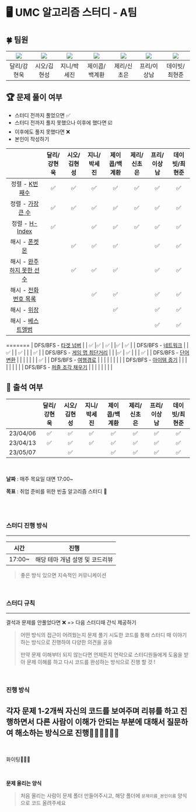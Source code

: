 # 🖥️ UMC 알고리즘 스터디 - A팀

## 🍀 팀원

[![](https://avatars.githubusercontent.com/u/43662405?v=4)](https://github.com/hyunw9) | [![](https://avatars.githubusercontent.com/u/122839143?v=4)](https://github.com/evgeniac10) | [![](https://avatars.githubusercontent.com/u/95167215?v=4)](https://github.com/sejineer) | [![](https://avatars.githubusercontent.com/u/97265630?v=4)](https://github.com/gyehwan24) | [![](https://avatars.githubusercontent.com/u/95676587?v=4)](https://github.com/choeun7) | [![](https://avatars.githubusercontent.com/u/77337977?v=4)](https://github.com/lsn5963) | [![](	https://avatars.githubusercontent.com/u/90085154?v=4)](https://github.com/devholic22) |
| :---: | :---: | :---: | :---: | :---: | :---: | :---: |
| 달리/강현욱 | 시오/김현성 | 지니/박세진 | 제이콥/백계환 | 제리/신초은 | 프리/이상남 | 데이빗/최현준 |

## 🏆 문제 풀이 여부
* 스터디 전까지 풀었으면 ✅
* 스터디 전까지 풀지 못했으나 이후에 했다면 ☑️
* 이후에도 풀지 못했다면 ❌
* 본인이 작성하기

| | 달리/강현욱 | 시오/김현성 | 지니/박세진 | 제이콥/백계환 | 제리/신초은 | 프리/이상남 | 데이빗/최현준 |
|:--------:|:-----:|:-----:|:-----:|:-----:|:-----:|:-----:|:-----:|
| 정렬 - [K번째수](https://school.programmers.co.kr/learn/courses/30/lessons/42748) | ✅ | ✅ | ✅ | ✅ | ✅ | ✅ | ✅ |
| 정렬 - [가장 큰 수](https://school.programmers.co.kr/learn/courses/30/lessons/42746) | ✅ | ✅ | ✅ | ✅ | ✅ | ✅ | ✅ |
| 정렬 - [H-Index](https://school.programmers.co.kr/learn/courses/30/lessons/42747) | ✅ |  | ✅ | ✅ | ✅ | ✅ | ✅ |
| 해시 - [폰켓몬](https://school.programmers.co.kr/learn/courses/30/lessons/1845) | | ✅ |✅ | ✅ | |✅ | ✅ |
| 해시 - [완주하지 못한 선수](https://school.programmers.co.kr/learn/courses/30/lessons/42576) | | ✅ |✅ | ✅ | | ✅| ✅ |
| 해시 - [전화번호 목록](https://school.programmers.co.kr/learn/courses/30/lessons/42577) | | | ✅ | ✅ | | ✅| ✅ |
| 해시 - [위장](https://school.programmers.co.kr/learn/courses/30/lessons/42578) | | | | ✅ | | ✅| ✅ |
| 해시 - [베스트앨범](https://school.programmers.co.kr/learn/courses/30/lessons/42579) | | | | | |✅ | ✅ |
=======
| DFS/BFS - [타겟 넘버](https://school.programmers.co.kr/learn/courses/30/lessons/43165) | | ✅ |✅ | ✅ | |✅ | ✅ |
| DFS/BFS - [네트워크](https://school.programmers.co.kr/learn/courses/30/lessons/43162) | | ✅ | | ✅ | | | ✅ |
| DFS/BFS - [게임 맵 최단거리](https://school.programmers.co.kr/learn/courses/30/lessons/1844) | | |✅ | ✅ | | | ✅ |
| DFS/BFS - [단어 변환](https://school.programmers.co.kr/learn/courses/30/lessons/43163) | | | | | | | ✅ |
| DFS/BFS - [여행경로](https://school.programmers.co.kr/learn/courses/30/lessons/43164) | | | | | | | |
| DFS/BFS - [아이템 줍기](https://school.programmers.co.kr/learn/courses/30/lessons/87694) | | | | | | | |
| DFS/BFS - [퍼즐 조각 채우기](https://school.programmers.co.kr/learn/courses/30/lessons/84021) | | | | | | | |

## 🏁 출석 여부
| | 달리/강현욱 | 시오/김현성 | 지니/박세진 | 제이콥/백계환 | 제리/신초은 | 프리/이상남 | 데이빗/최현준 |
|:--------:|:-----:|:-----:|:-----:|:-----:|:-----:|:-----:|:-----:|
| 23/04/06 | ✅ | ✅ | ✅ | ✅ | ✅ | ✅ | ✅ |
| 23/04/13 | ✅ | ✅ | ✅ | ✅ | ✅ | ✅ | ✅ |
| 23/05/07 | | ✅ | | ✅ | ✅ | ✅ | ✅ |

<br>

**날짜** : 매주 목요일  대면 17:00~

**목표** : 취업 준비를 위한 빈출 알고리즘 스터디 🙋

<br>

<br>

### 스터디 진행 방식

---

|     시간     |                        진행                        |
| :----------: | :---------------------------------------: |
| 17:00~    |   해당 테마 개념 설명 및 코드리뷰   |

> 좋은 방식 있으면 지속적인 커뮤니케이션

<br>

### 스터디 규칙

---

결석과 문제를 안풀었다면 ❌
=> 다음 스터디때 간식 제공하기 


> 어떤 방식의 접근이 어려웠는지 문제 풀기 시도한 코드를 통해 스터디 때 이야기하는 방식으로 진행하여 다양한 의견을 공유
>
> 만약 문제 이해부터 되지 않는다면 언제든지 연락으로 스터디원들에게 도움을 받아 문제 이해를 하고 다시 코드를 완성하는 방식으로 진행 할 것 !

<br>

### 진행 방식

각자 문제 1-2개씩 자신의 코드를 보여주며 리뷰를 하고 진행하면서 다른 사람이 이해가 안되는 부분에 대해서 질문하여 해소하는 방식으로 진행🙋🏻‍♀️🙋🏻‍♂️
---




<br>

화이팅👏👏👏

<br>

**문제 올리는 양식**

> 처음 올리는 사람이 문제 폴더 만들어주시고, 해당 폴더에 `문제이름_본인이름` 양식으로 코드 올려주세요

<br>


